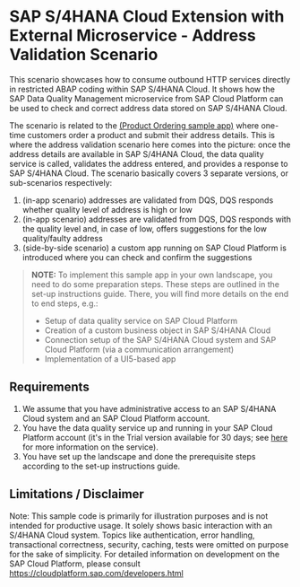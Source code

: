 # SAP S/4HANA Cloud Extension with External Microservice - Address Validation Scenario 
 		  
This scenario showcases how to consume outbound HTTP services directly in restricted ABAP coding within SAP S/4HANA Cloud.
It shows how the SAP Data Quality Management microservice from SAP Cloud Platform can be used to check and correct address data stored on SAP S/4HANA Cloud.

The scenario is related to the [(Product Ordering sample app)](/https://github.com/SAP/cloud-s4-sample-ext/tree/extorderapp) where one-time customers order a product and submit their address details. This is where the address validation scenario here comes into the picture: once the address details are available in SAP S/4HANA Cloud, the data quality service is called, validates the address entered, and provides a response to SAP S/4HANA Cloud. 
The scenario basically covers 3 separate versions, or sub-scenarios respectively:     
1. (in-app scenario) addresses are validated from DQS, DQS responds whether quality level of address is high or low  
2. (in-app scenario) addresses are validated from DQS, DQS responds with the quality level and, in case of low, offers suggestions for the low quality/faulty address
3. (side-by-side scenario) a custom app running on SAP Cloud Platform is introduced where you can check and confirm the suggestions 

> **NOTE:** To implement this sample app in your own landscape, you need to do some preparation steps. These steps are outlined in the set-up instructions guide. There, you will find more details on the end to end steps, e.g.:
> * Setup of data quality service on SAP Cloud Platform
> * Creation of a custom business object in SAP S/4HANA Cloud
> * Connection setup of the SAP S/4HANA Cloud system and SAP Cloud Platform (via a communication arrangement)
> * Implementation of a UI5-based app



Requirements
-------------
1. We assume that you have administrative access to an SAP S/4HANA Cloud system and an SAP Cloud Platform account.
2. You have the data quality service up and running in your SAP Cloud Platform account (it's in the Trial version available for 30 days; see [here](https://help.sap.com/viewer/d95546360fea44988eb614718ff7e959/Cloud/en-US) for more information on the service).
3. You have set up the landscape and done the prerequisite steps according to the set-up instructions guide.


Limitations / Disclaimer
------------------------
Note: This sample code is primarily for illustration purposes and is not intended for productive usage. It solely shows basic interaction with an S/4HANA Cloud system. Topics like authentication, error handling, transactional correctness, security, caching, tests were omitted on purpose for the sake of simplicity. For detailed information on development on the SAP Cloud Platform, please consult https://cloudplatform.sap.com/developers.html


